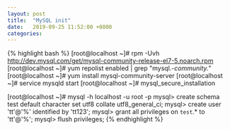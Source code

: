 ```yaml
---
layout: post
title:  "MySQL init"
date:   2019-09-25 11:52:00 +0800
categories: 
---
```


{% highlight bash %}
[root@localhost ~]# rpm -Uvh http://dev.mysql.com/get/mysql-community-release-el7-5.noarch.rpm
[root@localhost ~]# yum repolist enabled | grep "mysql.*-community.*"
[root@localhost ~]# yum install mysql-community-server
[root@localhost ~]# service mysqld start
[root@localhost ~]# mysql_secure_installation

[root@localhost ~]# mysql -h localhost -u root -p
mysql> create schema test default character set utf8 collate utf8_general_ci;
mysql> create user 'tt'@'%' identified by 'tt123';
mysql> grant all privileges on `test`.* to 'tt'@'%';
mysql> flush privileges;
{% endhighlight %}
